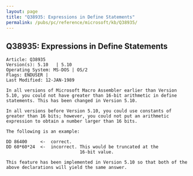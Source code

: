 ```yaml
---
layout: page
title: "Q38935: Expressions in Define Statements"
permalink: /pubs/pc/reference/microsoft/kb/Q38935/
---
```


## Q38935: Expressions in Define Statements

	Article: Q38935
	Version(s): 5.10   | 5.10
	Operating System: MS-DOS | OS/2
	Flags: ENDUSER |
	Last Modified: 12-JAN-1989
	
	In all versions of Microsoft Macro Assembler earlier than Version
	5.10, you could not have greater than 16-bit arithmetic in define
	statements. This has been changed in Version 5.10.
	
	In all versions before Version 5.10, you could use constants of
	greater than 16 bits; however, you could not put an arithmetic
	expression to obtain a number larger than 16 bits.
	
	The following is an example:
	
	DD 86400     <-  correct.
	DD 60*60*24  <-  incorrect. This would be truncated at the
	                            16-bit value.
	
	This feature has been implemented in Version 5.10 so that both of the
	above declarations will yield the same answer.
